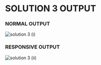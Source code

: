 # SOLUTION 3 OUTPUT

### NORMAL OUTPUT
![solution 3 (i)](https://github.com/arpita2105/PW_ASSIGNMENTS/assets/136358528/e2ac02ae-dded-4d3c-be4a-f657226a954a)

### RESPONSIVE OUTPUT
![solution 3 (ii)](https://github.com/arpita2105/PW_ASSIGNMENTS/assets/136358528/1e8c3d3a-197f-4d82-97eb-edcccc7a9264)
